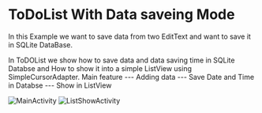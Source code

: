 # ToDoList With Data saveing Mode

In this Example we want to save data from two EditText and want to save it in SQLite DataBase.

In ToDOList we show how to save data and data saving time in SQLite Databse and How to show it into a simple ListView using SimpleCursorAdapter.
Main feature
  --- Adding data 
  --- Save Date and Time in Databse 
  --- Show in ListView
  
![MainActivity](http://banglahdnatok.com/Github/device-2016-03-16-144330.png)
![ListShowActivity](http://banglahdnatok.com/Github/device-2016-03-16-144350.png)
